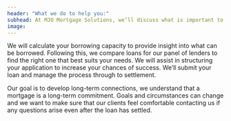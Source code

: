 ```yaml
---
header: "What we do to help you:"
subhead: At MJO Mortgage Solutions, we’ll discuss what is important to you so we can get a detailed picture of what you need from a loan.
image:
---
```


We will calculate your borrowing capacity to provide insight into what can be borrowed. Following this, we compare loans for our panel of lenders to find the right one that best suits your needs. We will assist in structuring your application to increase your chances of success. We’ll submit your loan and manage the process through to settlement.

Our goal is to develop long-term connections, we understand that a mortgage is a long-term commitment. Goals and circumstances can change and we want to make sure that our clients feel comfortable contacting us if any questions arise even after the loan has settled.
